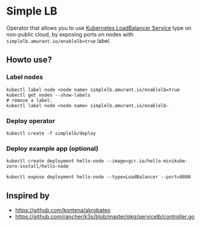 # Simple LB
Operator that allows you to use [Kubernetes LoadBalancer Service](https://kubernetes.io/docs/concepts/services-networking/service/#loadbalancer) type on non-public cloud, by exposing ports on nodes with `simplelb.amurant.io/enablelb=true` label.

## Howto use?
### Label nodes
```
kubectl label node <node name> simplelb.amurant.io/enablelb=true
kubectl get nodes --show-labels
# remove a label:
kubectl label node <node name> simplelb.amurant.io/enablelb-
```
### Deploy operator
```
kubectl create -f simplelb/deploy
```
### Deploy example app (optional)
```
kubectl create deployment hello-node --image=gcr.io/hello-minikube-zero-install/hello-node

kubectl expose deployment hello-node --type=LoadBalancer --port=8080
```

## Inspired by
 - https://github.com/kontena/akrobateo
 - https://github.com/rancher/k3s/blob/master/pkg/servicelb/controller.go
